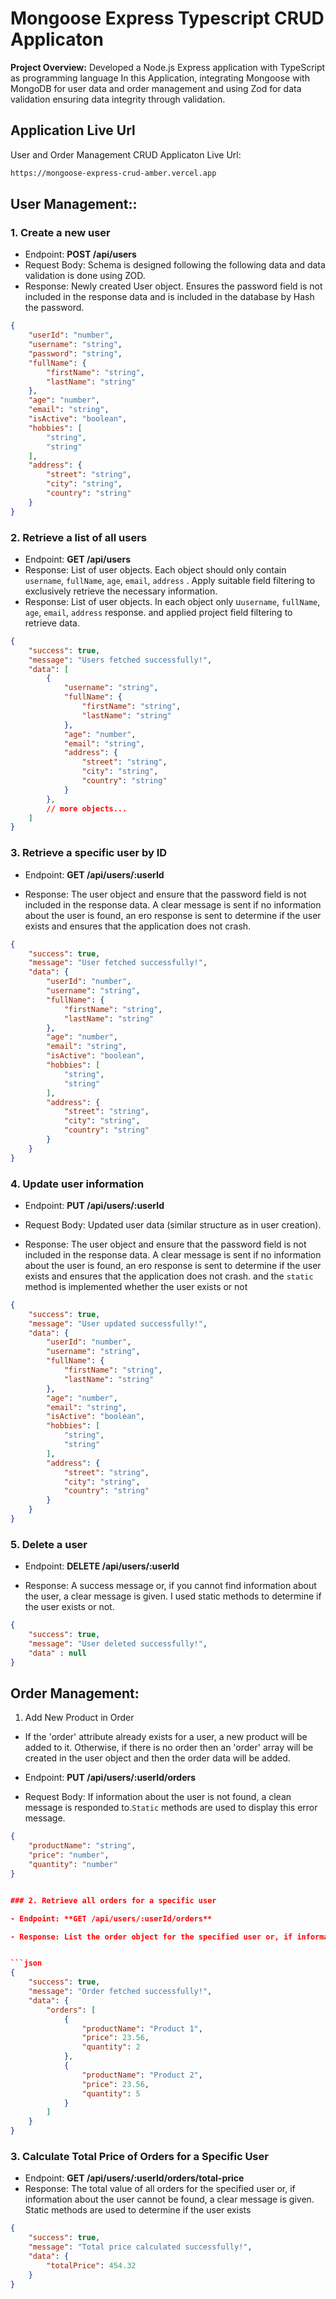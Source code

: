 # Mongoose Express Typescript CRUD Applicaton
**Project Overview:** Developed a Node.js Express application with TypeScript as programming language In this Application, integrating Mongoose with MongoDB for user data and order management and using Zod for data validation ensuring data integrity through validation.

## Application Live Url

User and Order Management CRUD Applicaton Live Url:

```bash
https://mongoose-express-crud-amber.vercel.app
```

## User Management::

### 1. Create a new user

- Endpoint: **POST /api/users**
- Request Body: Schema is designed following the following data and data validation is done using ZOD.
- Response: Newly created User object. Ensures the password field is not included in the response data and is included in the database by Hash the password.

```json
{
    "userId": "number",
    "username": "string",
    "password": "string",
    "fullName": {
        "firstName": "string",
        "lastName": "string"
    },
    "age": "number",
    "email": "string",
    "isActive": "boolean",
    "hobbies": [
        "string",
        "string"
    ],
    "address": {
        "street": "string",
        "city": "string",
        "country": "string"
    }
}
```

### 2. Retrieve a list of all users

- Endpoint: **GET /api/users**
- Response: List of user objects. Each object should only contain `username`, `fullName`, `age`, `email`, `address` . Apply suitable field filtering to exclusively retrieve the necessary information.
- Response: List of user objects. In each object only u`username`, `fullName`, `age`, `email`, `address` response. and applied project field filtering to retrieve data.

```json
{
    "success": true,
    "message": "Users fetched successfully!",
    "data": [
        {
            "username": "string",
            "fullName": {
                "firstName": "string",
                "lastName": "string"
            },
            "age": "number",
            "email": "string",
            "address": {
                "street": "string",
                "city": "string",
                "country": "string"
            }
        },
        // more objects...
    ]
}
```

### 3. Retrieve a specific user by ID

- Endpoint: **GET /api/users/:userId**

- Response: The user object and ensure that the password field is not included in the response data. A clear message is sent if no information about the user is found, an ero response is sent to determine if the user exists and ensures that the application does not crash.

```json
{
    "success": true,
    "message": "User fetched successfully!",
    "data": {
        "userId": "number",
        "username": "string",
        "fullName": {
            "firstName": "string",
            "lastName": "string"
        },
        "age": "number",
        "email": "string",
        "isActive": "boolean",
        "hobbies": [
            "string",
            "string"
        ],
        "address": {
            "street": "string",
            "city": "string",
            "country": "string"
        }
    }
}
```

### 4. Update user information

- Endpoint: **PUT /api/users/:userId**

- Request Body: Updated user data (similar structure as in user creation).

- Response: The user object and ensure that the password field is not included in the response data. A clear message is sent if no information about the user is found, an ero response is sent to determine if the user exists and ensures that the application does not crash. ‍and the `static` method is implemented whether the user exists or not

```json
{
    "success": true,
    "message": "User updated successfully!",
    "data": {
        "userId": "number",
        "username": "string",
        "fullName": {
            "firstName": "string",
            "lastName": "string"
        },
        "age": "number",
        "email": "string",
        "isActive": "boolean",
        "hobbies": [
            "string",
            "string"
        ],
        "address": {
            "street": "string",
            "city": "string",
            "country": "string"
        }
    }
}
```

### 5. Delete a user

- Endpoint: **DELETE /api/users/:userId**

- Response: A success message or, if you cannot find information about the user, a clear message is given. I used static methods to determine if the user exists or not.

```json
{
	"success": true,
	"message": "User deleted successfully!",
	"data" : null
}
```

## Order Management:

1. Add New Product in Order

- If the 'order' attribute already exists for a user, a new product will be added to it. Otherwise, if there is no order then an 'order' array will be created in the user object and then the order data will be added.

- Endpoint: **PUT /api/users/:userId/orders**

- Request Body: If information about the user is not found, a clean message is responded to.`Static` methods are used to display this error message.

```json
{
    "productName": "string",
    "price": "number",
    "quantity": "number"
}


### 2. Retrieve all orders for a specific user

- Endpoint: **GET /api/users/:userId/orders**

- Response: List the order object for the specified user or, if information about the user cannot be found, a clear message is given. I used static method to check if user exist or not and below response data will look like this.


```json
{
    "success": true,
    "message": "Order fetched successfully!",
    "data": {
        "orders": [
            {
                "productName": "Product 1",
                "price": 23.56,
                "quantity": 2
            },
            {
                "productName": "Product 2",
                "price": 23.56,
                "quantity": 5
            }
        ]
    }
}
```

### 3. **Calculate Total Price of Orders for a Specific User**

- Endpoint: **GET /api/users/:userId/orders/total-price**
- Response: The total value of all orders for the specified user or, if information about the user cannot be found, a clear message is given. Static methods are used to determine if the user exists

```json
{
    "success": true,
    "message": "Total price calculated successfully!",
    "data": {
        "totalPrice": 454.32
    }
}